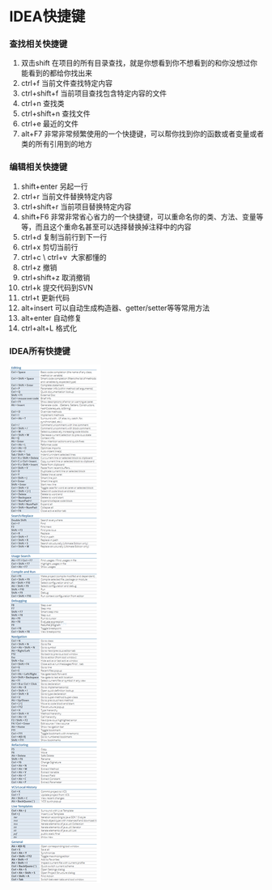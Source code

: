 # IDEA快捷键

### 查找相关快捷键

1. 双击shift 在项目的所有目录查找，就是你想看到你不想看到的和你没想过你能看到的都给你找出来  
2. ctrl+f 当前文件查找特定内容  
3. ctrl+shift+f 当前项目查找包含特定内容的文件  
4. ctrl+n 查找类  
5. ctrl+shift+n 查找文件  
6. ctrl+e 最近的文件  
7. alt+F7 非常非常频繁使用的一个快捷键，可以帮你找到你的函数或者变量或者类的所有引用到的地方 

### 编辑相关快捷键

1. shift+enter 另起一行  
2. ctrl+r 当前文件替换特定内容 
3. ctrl+shift+r 当前项目替换特定内容  
4. shift+F6 非常非常省心省力的一个快捷键，可以重命名你的类、方法、变量等等，而且这个重命名甚至可以选择替换掉注释中的内容  
5. ctrl+d 复制当前行到下一行  
6. ctrl+x 剪切当前行  
7. ctrl+c \ ctrl+v  大家都懂的  
8. ctrl+z 撤销  
9. ctrl+shift+z 取消撤销  
10. ctrl+k 提交代码到SVN  
11. ctrl+t 更新代码  
12. alt+insert 可以自动生成构造器、getter/setter等等常用方法  
13. alt+enter 自动修复  
14. ctrl+alt+L 格式化 

### IDEA所有快捷键

![](image/79.png)

